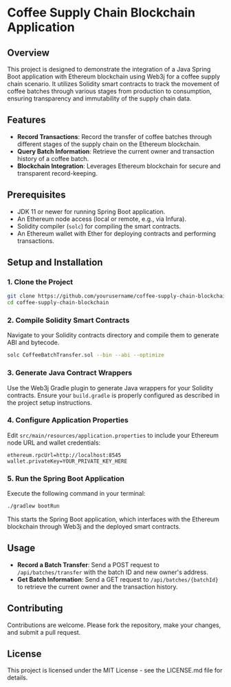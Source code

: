 
# Coffee Supply Chain Blockchain Application

## Overview
This project is designed to demonstrate the integration of a Java Spring Boot application with Ethereum blockchain using Web3j for a coffee supply chain scenario. It utilizes Solidity smart contracts to track the movement of coffee batches through various stages from production to consumption, ensuring transparency and immutability of the supply chain data.

## Features

- **Record Transactions**: Record the transfer of coffee batches through different stages of the supply chain on the Ethereum blockchain.
- **Query Batch Information**: Retrieve the current owner and transaction history of a coffee batch.
- **Blockchain Integration**: Leverages Ethereum blockchain for secure and transparent record-keeping.

## Prerequisites

- JDK 11 or newer for running Spring Boot application.
- An Ethereum node access (local or remote, e.g., via Infura).
- Solidity compiler (`solc`) for compiling the smart contracts.
- An Ethereum wallet with Ether for deploying contracts and performing transactions.

## Setup and Installation

### 1. Clone the Project

```bash
git clone https://github.com/yourusername/coffee-supply-chain-blockchain.git
cd coffee-supply-chain-blockchain
```

### 2. Compile Solidity Smart Contracts

Navigate to your Solidity contracts directory and compile them to generate ABI and bytecode.

```bash
solc CoffeeBatchTransfer.sol --bin --abi --optimize
```

### 3. Generate Java Contract Wrappers

Use the Web3j Gradle plugin to generate Java wrappers for your Solidity contracts. Ensure your `build.gradle` is properly configured as described in the project setup instructions.

### 4. Configure Application Properties

Edit `src/main/resources/application.properties` to include your Ethereum node URL and wallet credentials:

```properties
ethereum.rpcUrl=http://localhost:8545
wallet.privateKey=YOUR_PRIVATE_KEY_HERE
```

### 5. Run the Spring Boot Application

Execute the following command in your terminal:

```bash
./gradlew bootRun
```

This starts the Spring Boot application, which interfaces with the Ethereum blockchain through Web3j and the deployed smart contracts.

## Usage

- **Record a Batch Transfer**: Send a POST request to `/api/batches/transfer` with the batch ID and new owner's address.
- **Get Batch Information**: Send a GET request to `/api/batches/{batchId}` to retrieve the current owner and the transaction history.

## Contributing

Contributions are welcome. Please fork the repository, make your changes, and submit a pull request.

## License

This project is licensed under the MIT License - see the LICENSE.md file for details.
